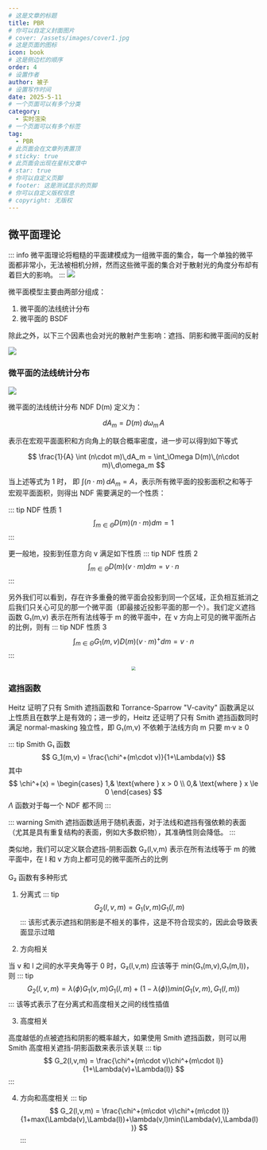 ```yaml
---
# 这是文章的标题
title: PBR
# 你可以自定义封面图片
# cover: /assets/images/cover1.jpg
# 这是页面的图标
icon: book
# 这是侧边栏的顺序
order: 4
# 设置作者
author: 被子
# 设置写作时间
date: 2025-5-11
# 一个页面可以有多个分类
category:
  - 实时渲染
# 一个页面可以有多个标签
tag:
  - PBR
# 此页面会在文章列表置顶
# sticky: true
# 此页面会出现在星标文章中
# star: true
# 你可以自定义页脚
# footer: 这是测试显示的页脚
# 你可以自定义版权信息
# copyright: 无版权
---
```


## 微平面理论
::: info
微平面理论将粗糙的平面建模成为一组微平面的集合，每一个单独的微平面都非常小，无法被相机分辨，然而这些微平面的集合对于散射光的角度分布却有着巨大的影响。
:::
![](/rtr/images/pbr_1.png)

微平面模型主要由两部分组成：
1. 微平面的法线统计分布
2. 微平面的 BSDF

除此之外，以下三个因素也会对光的散射产生影响：遮挡、阴影和微平面间的反射

![](/rtr/images/pbr_2.png)

### 微平面的法线统计分布

![](/rtr/images/pbr_3.png)

微平面的法线统计分布 NDF D(m) 定义为：

$$
dA_m = D(m)\, d\omega_m\,A
$$

表示在宏观平面面积和方向角上的联合概率密度，进一步可以得到如下等式

$$
\frac{1}{A} \int (n\cdot m)\,dA_m = \int_\Omega D(m)\,(n\cdot m)\,d\omega_m
$$

当上述等式为 1 时， 即 $\int (n\cdot m)\,dA_m = A$，表示所有微平面的投影面积之和等于宏观平面面积，则得出 NDF 需要满足的一个性质：

::: tip NDF 性质 1
$$
\int_{m\in \Theta} D(m)(n\cdot m) dm = 1
$$
:::

更一般地，投影到任意方向 v 满足如下性质
::: tip NDF 性质 2
$$
\int_{m\in \Theta} D(m)(v\cdot m) dm = v\cdot n
$$
:::

另外我们可以看到，存在许多重叠的微平面会投影到同一个区域，正负相互抵消之后我们只关心可见的那一个微平面（即最接近投影平面的那一个）。我们定义遮挡函数 G₁(m,v) 表示在所有法线等于 m 的微平面中，在 v 方向上可见的微平面所占的比例，则有
::: tip NDF 性质 3
$$
\int_{m\in \Theta} G_1(m,v)D(m)(v\cdot m)^+ dm = v\cdot n
$$
:::

<div align=center>
<img src=/rtr/images/pbr_4.png style="zoom:50%"/>
</div>

### 遮挡函数
Heitz 证明了只有 Smith 遮挡函数和 Torrance-Sparrow "V-cavity" 函数满足以上性质且在数学上是有效的；进一步的，Heitz 还证明了只有 Smith 遮挡函数同时满足 normal-masking 独立性，即 G₁(m,v) 不依赖于法线方向 m 只要 m·v ≥ 0

::: tip Smith G₁ 函数
$$
G_1(m,v) = \frac{\chi^+(m\cdot v)}{1+\Lambda(v)}
$$
其中
$$
\chi^+(x) =
\begin{cases}
1,& \text{where } x > 0 \\
0,& \text{where } x \le 0
\end{cases}
$$
$\Lambda$ 函数对于每一个 NDF 都不同
:::

::: warning
Smith 遮挡函数适用于随机表面，对于法线和遮挡有强依赖的表面（尤其是具有重复结构的表面，例如大多数织物），其准确性则会降低。
:::

类似地，我们可以定义联合遮挡-阴影函数 G₂(l,v,m) 表示在所有法线等于 m 的微平面中，在 l 和 v 方向上都可见的微平面所占的比例
<br><br>
G₂ 函数有多种形式
1. 分离式
::: tip
$$
G_2(l,v,m) = G_1(v,m)G_1(l,m)
$$
:::
该形式表示遮挡和阴影是不相关的事件，这是不符合现实的，因此会导致表面显示过暗

2. 方向相关

当 v 和 l 之间的水平夹角等于 0 时，G₂(l,v,m) 应该等于 min(G₁(m,v),G₁(m,l))，则
::: tip
$$
G_2(l,v,m) = \lambda(\phi)G_1(v,m)G_1(l,m) + (1 - \lambda(\phi))min(G_1(v,m),G_1(l,m))
$$
:::
该等式表示了在分离式和高度相关之间的线性插值

3. 高度相关

高度越低的点被遮挡和阴影的概率越大，如果使用 Smith 遮挡函数，则可以用 Smith 高度相关遮挡-阴影函数来表示该关联
::: tip
$$
G_2(l,v,m) = \frac{\chi^+(m\cdot v)\chi^+(m\cdot l)}{1+\Lambda(v)+\Lambda(l)}
$$
:::

4. 方向和高度相关
::: tip
$$
G_2(l,v,m) = \frac{\chi^+(m\cdot v)\chi^+(m\cdot l)}{1+max(\Lambda(v),\Lambda(l))+\lambda(v,l)min(\Lambda(v),\Lambda(l))}
$$
:::